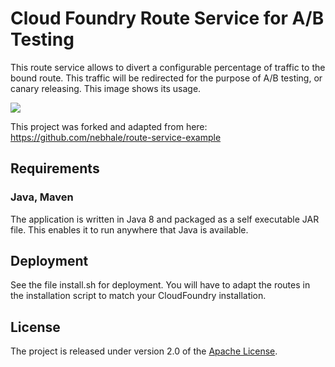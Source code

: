 # Cloud Foundry Route Service for A/B Testing

This route service allows to divert a configurable percentage of traffic to the bound route. 
This traffic will be redirected for the purpose of A/B testing, or canary releasing. This image shows its usage.

<img src="docs/images/A_B_RouteService.png"/>

This project was forked and adapted from here: https://github.com/nebhale/route-service-example

## Requirements
### Java, Maven
The application is written in Java 8 and packaged as a self executable JAR file. This enables it to run anywhere that Java is available.

## Deployment

See the file install.sh for deployment. You will have to adapt the routes in
the installation script to match your CloudFoundry installation. 

## License
The project is released under version 2.0 of the [Apache License][a].

[a]: http://www.apache.org/licenses/LICENSE-2.0
[b]: http://projects.spring.io/spring-boot/
[c]: https://console.run.pivotal.io/register
[i]: http://docs.run.pivotal.io/devguide/installcf/install-go-cli.html
[j]: http://www.jetbrains.com/idea/
[r]: http://docs.cloudfoundry.org/services/route-services.html
[y]: manifest.yml
